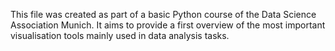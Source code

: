This file was created as part of a basic Python course of the Data Science Association Munich. It aims to provide a first overview of the most important visualisation tools mainly used in data analysis tasks.
